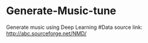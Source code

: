 # Generate-Music-tune
Generate music using Deep Learning
#Data source link:
http://abc.sourceforge.net/NMD/
